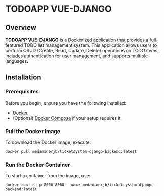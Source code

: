 # TODOAPP VUE-DJANGO

## Overview

**TODOAPP VUE-DJANGO** is a Dockerized application that provides a full-featured TODO list management system. This application allows users to perform CRUD (Create, Read, Update, Delete) operations on TODO items, includes authentication for user management, and supports multiple languages.
## Installation

### Prerequisites

Before you begin, ensure you have the following installed:

- [Docker](https://docs.docker.com/get-docker/)
- (Optional) [Docker Compose](https://docs.docker.com/compose/install/) if your setup requires it.

### Pull the Docker Image

To download the Docker image, execute:

```bash
docker pull medaminerjb/ticketsystem-django-backend:latest

```
### Run the Docker Container 

To start a container from the image, use:

```
docker run -d -p 8000:8000 --name medaminerjb/ticketsystem-django-backend:latest

```